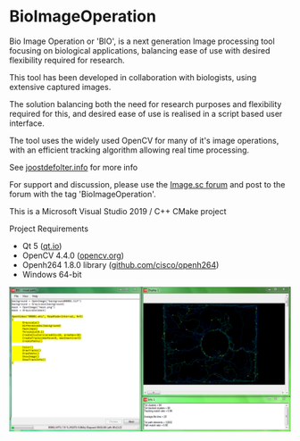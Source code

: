 # BioImageOperation

Bio Image Operation or 'BIO', is a next generation Image processing tool focusing on biological applications, balancing ease of use with desired flexibility required for research.

This tool has been developed in collaboration with biologists, using extensive captured images.

The solution balancing both the need for research purposes and flexibility required for this, and desired ease of use is realised in a script based user interface.

The tool uses the widely used OpenCV for many of it's image operations, with an efficient tracking algorithm allowing real time processing.

See [joostdefolter.info](http://joostdefolter.info/ant-research) for more info

For support and discussion, please use the [Image.sc forum](https://forum.image.sc) and post to the forum with the tag 'BioImageOperation'.

This is a Microsoft Visual Studio 2019 / C++ CMake project

Project Requirements
- Qt 5 ([qt.io](https://www.qt.io))
- OpenCV 4.4.0 ([opencv.org](https://opencv.org))
- Openh264 1.8.0 library ([github.com/cisco/openh264](https://github.com/cisco/openh264))
- Windows 64-bit

![BIO screenshot](bio.png)
